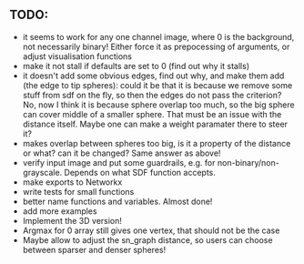 ## TODO:
- it seems to work for any one channel image, where 0 is the background, not necessarily binary! Either force it as prepocessing of arguments, or adjust visualisation functions
- make it not stall if defaults are set to 0 (find out why it stalls)
- it doesn't add some obvious edges, find out why, and make them add (the edge to tip spheres): could it be that it is because we remove some stuff from sdf on the fly, so then the edges do not pass the criterion? No, now  I think it is because sphere overlap too much, so the big sphere can cover middle of a smaller sphere. That must be an issue with the distance itself. Maybe one can make a weight paramater there to steer it?
- makes overlap between spheres too big, is it a property of the distance or what? can it be changed? Same answer as above!
- verify input image and put some guardrails, e.g. for non-binary/non-grayscale. Depends on what SDF function accepts.
- make exports to Networkx
- write tests for small functions
- better name functions and variables. Almost done!
- add more examples
- Implement the 3D version!
- Argmax for 0 array still gives one vertex, that should not be the case
- Maybe allow to adjust the sn_graph distance, so users can choose between sparser and denser spheres!
